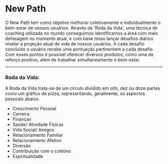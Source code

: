 # New Path

O New Path tem como objetivo melhorar coletivamente e individualmente o bem-estar de nossos usuários.
Através da 'Roda da Vida', uma técnica de coaching utilizada no mundo conseguimos identificamos a área com mais defasagem no 
momento atual,
e com base nisso lançar desafios diários nivelar a projeção atual de vida de nossos usuários. 
A cada desafio concluído o usuário recebe uma pontuação pertinentem a cada desafio. Com esses pontos é possível oferecer diversos 
produtos, como uma de reforço positivo, além de trabalhar simultaneamente o bem-estar.

---

### Roda da Vida:

A Roda da Vida trata-se de um círculo dividido em oito, dez ou doze partes como um gráfico de pizza, representando, geralmente,
os aspectos pessoais abaixo.
 - Crescimento Pessoal
 - Carreira
 - Finanças
 - Saúde/ Atividade Físicas
 - Vida Social/ Amigos
 - Relacionamento Familiar
 - Relacionamento Afetivo
 - Diversão
 - Contribuição com o coletivo
 - Espiritualidade
 
